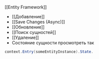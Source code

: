 [[Entity Framework]]
- [[Добавление]]
- [[Save Changes (Async)]]
- [[Обновление]]
- [[Поиск сущностей]]
- [[Удаление]]
- Состояние сущности просмотреть так
```cs
context.Entry(someEntityInstance).State.
```